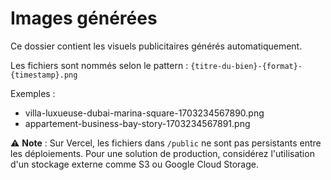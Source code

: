 # Images générées

Ce dossier contient les visuels publicitaires générés automatiquement.

Les fichiers sont nommés selon le pattern :
`{titre-du-bien}-{format}-{timestamp}.png`

Exemples :
- villa-luxueuse-dubai-marina-square-1703234567890.png
- appartement-business-bay-story-1703234567891.png

⚠️ **Note** : Sur Vercel, les fichiers dans `/public` ne sont pas persistants entre les déploiements. Pour une solution de production, considérez l'utilisation d'un stockage externe comme S3 ou Google Cloud Storage.
